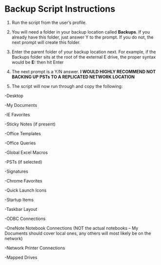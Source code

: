 # Backup Script Instructions

1.	Run the script from the user’s profile.

2.	You will need a folder in your backup location called <b>Backups</b>.  If you already have this folder, just answer Y to the prompt.  If you do not, the next prompt will create this folder.

3.	Enter the parent folder of your backup location next.  For example, if the Backups folder sits at the root of the external E drive, the proper syntax would be <b>E:</b> then hit Enter


4.	The next prompt is a Y/N answer.  <b>I WOULD HIGHLY RECOMMEND NOT BACKING UP PSTs TO A REPLICATED NETWORK LOCATION</b>
 

5.	The script will now run through and copy the following:

-Desktop

-My Documents

-IE Favorites

-Sticky Notes (if present)

-Office Templates

-Office Queries

-Global Excel Macros

-PSTs (if selected)

-Signatures

-Chrome Favorites

-Quick Launch Icons

-Startup Items

-Taskbar Layout

-ODBC Connections

-OneNote Notebook Connections (NOT the actual notebooks – My Documents should cover local ones, any others will most likely be on the network)

-Network Printer Connections

-Mapped Drives
